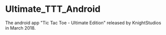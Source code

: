 # Ultimate_TTT_Android
The android app "Tic Tac Toe - Ultimate Edition" released by KnightStudios in March 2018.
